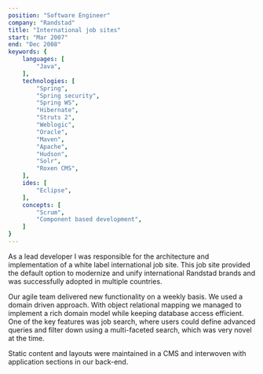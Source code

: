 ```yaml
---
position: "Software Engineer"
company: "Randstad"
title: "International job sites"
start: "Mar 2007"
end: "Dec 2008"
keywords: {
    languages: [
        "Java",
    ],
    technologies: [
        "Spring",
        "Spring security",
        "Spring WS",
        "Hibernate",
        "Struts 2",
        "Weblogic",
        "Oracle",
        "Maven",
        "Apache",
        "Hudson",
        "Solr",
        "Roxen CMS",
    ],
    ides: [
        "Eclipse",
    ],
    concepts: [
        "Scrum",
        "Component based development",
    ]
}
---
```


As a lead developer I was responsible for the architecture and implementation of a white label international job site. This job site provided the default option to modernize and unify international Randstad brands and was successfully adopted in multiple countries.

Our agile team delivered new functionality on a weekly basis. We used a domain driven approach. With object relational mapping we managed to implement a rich domain model while keeping database access efficient. One of the key features was job search, where users could define advanced queries and filter down using a multi-faceted search, which was very novel at the time.

Static content and layouts were maintained in a CMS and interwoven with application sections in our back-end.
